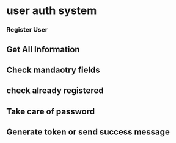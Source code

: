 # user auth system
### Register User
## Get All Information
## Check mandaotry fields
## check already registered
## Take care of password
## Generate token or send success message

